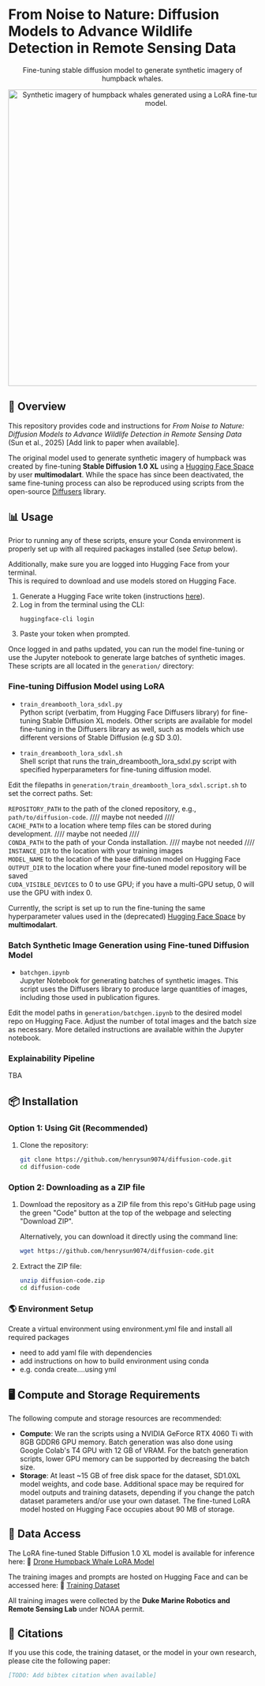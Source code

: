 # From Noise to Nature: Diffusion Models to Advance Wildlife Detection in Remote Sensing Data 

<!-- markdownlint-disable MD033 -->
<div align="center">

Fine-tuning stable diffusion model to generate synthetic imagery of humpback whales. 

<img src="./batchgen.png" alt="Synthetic imagery of humpback whales generated using a LoRA fine-tuned diffusion model." width="600"/>

</div>
<!-- markdownlint-enable MD033 -->

## 📑 Overview

This repository provides code and instructions for _From Noise to Nature: Diffusion Models to Advance Wildlife Detection in Remote Sensing Data_ (Sun et al., 2025) [Add link to paper when available].

The original model used to generate synthetic imagery of humpback was created by fine-tuning **Stable Diffusion 1.0 XL** using a [Hugging Face Space](https://huggingface.co/spaces/multimodalart/lora-ease) by user **multimodalart**. While the space has since been deactivated, the same fine-tuning process can also be reproduced using scripts from the open-source [Diffusers](https://github.com/huggingface/diffusers) library.  

## 📊 Usage

Prior to running any of these scripts, ensure your Conda environment is properly set up with all required packages installed (see *Setup* below).

Additionally, make sure you are logged into Hugging Face from your terminal.  
This is required to download and use models stored on Hugging Face.  

1. Generate a Hugging Face write token (instructions [here](https://huggingface.co/docs/hub/en/security-tokens)).  
2. Log in from the terminal using the CLI:  
   ```bash
   huggingface-cli login
3. Paste your token when prompted. 

Once logged in and paths updated, you can run the model fine-tuning or use the Jupyter notebook to generate large batches of synthetic images. These scripts are all located in the `generation/` directory:  

### Fine-tuning Diffusion Model using LoRA  

- ```train_dreambooth_lora_sdxl.py```  
  Python script (verbatim, from Hugging Face Diffusers library) for fine-tuning Stable Diffusion XL models. Other scripts are available for model fine-tuning in the Diffusers library as well, such as models which use different versions of Stable Diffusion (e.g SD 3.0).

- ```train_dreambooth_lora_sdxl.sh```  
  Shell script that runs the train_dreambooth_lora_sdxl.py script with specified hyperparameters for fine-tuning diffusion model.   

Edit the filepaths in `generation/train_dreambooth_lora_sdxl.script.sh` to set the correct paths. Set:

   `REPOSITORY_PATH` to the path of the cloned repository, e.g., `path/to/diffusion-code`. //// maybe not needed ////  
   `CACHE_PATH` to a location where temp files can be stored during development. //// maybe not needed ////  
   `CONDA_PATH` to the path of your Conda installation. //// maybe not needed ////  
   `INSTANCE_DIR` to the location with your training images  
   `MODEL_NAME` to the location of the base diffusion model on Hugging Face  
   `OUTPUT_DIR` to the location where your fine-tuned model repository will be saved  
   `CUDA_VISIBLE_DEVICES` to 0 to use GPU; if you have a multi-GPU setup, 0 will use the GPU with index 0.  

Currently, the script is set up to run the fine-tuning the same hyperparameter values used in the (deprecated) [Hugging Face Space](https://huggingface.co/spaces/multimodalart/lora-ease) by **multimodalart**.

### Batch Synthetic Image Generation using Fine-tuned Diffusion Model  

- ```batchgen.ipynb```  
  Jupyter Notebook for generating batches of synthetic images. This script uses the Diffusers library to produce large quantities of images, including those used in publication figures.  

Edit the model paths in `generation/batchgen.ipynb` to the desired model repo on Hugging Face. Adjust the number of total images and the batch size as necessary. More detailed instructions are available within the Jupyter notebook.    


### Explainability Pipeline

TBA  


## 📦 Installation

### Option 1: Using Git (Recommended)

1. Clone the repository:

   ```bash
   git clone https://github.com/henrysun9074/diffusion-code.git
   cd diffusion-code
   ```

### Option 2: Downloading as a ZIP file

1. Download the repository as a ZIP file from this repo's GitHub page using the green "Code" button  at the top of the webpage and selecting "Download ZIP".

   Alternatively, you can download it directly using the command line:

   ```bash
   wget https://github.com/henrysun9074/diffusion-code.git
   ```

2. Extract the ZIP file:

   ```bash
   unzip diffusion-code.zip
   cd diffusion-code
   ```

### 🌎 Environment Setup

Create a virtual environment using environment.yml file and install all required packages
- need to add yaml file with dependencies 
- add instructions on how to build environment using conda
- e.g. conda create....using yml


## 🖥️ Compute and Storage Requirements

The following compute and storage resources are recommended:

- **Compute**: We ran the scripts using a NVIDIA GeForce RTX 4060 Ti with 8GB GDDR6 GPU memory. Batch generation was also done using Google Colab's T4 GPU with 12 GB of VRAM. For the batch generation scripts, lower GPU memory can be supported by decreasing the batch size.
- **Storage**: At least ~15 GB of free disk space for the dataset, SD1.0XL model weights, and code base. Additional space may be required for model outputs and training datasets, depending if you change the patch dataset parameters and/or use your own dataset. The fine-tuned LoRA model hosted on Hugging Face occupies about 90 MB of storage.

## 📂 Data Access

The LoRA fine-tuned Stable Diffusion 1.0 XL model is available for inference here: 🔗 [Drone Humpback Whale LoRA Model](https://huggingface.co/henrysun9074/drone-humpback-whale-lora-1)  

The training images and prompts are hosted on Hugging Face and can be accessed here: 🔗 [Training Dataset](doi)

All training images were collected by the **Duke Marine Robotics and Remote Sensing Lab** under NOAA permit.  

## 📝 Citations

If you use this code, the training dataset, or the model in your own research, please cite the following paper:

```bibtex
[TODO: Add bibtex citation when available]
```




